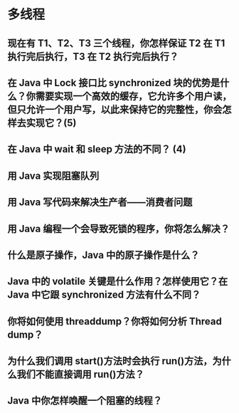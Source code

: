 # 多线程

## 现在有 T1、T2、T3 三个线程，你怎样保证 T2 在 T1 执行完后执行，T3 在 T2 执行完后执行？

## 在 Java 中 Lock 接口比 synchronized 块的优势是什么？你需要实现一个高效的缓存，它允许多个用户读，但只允许一个用户写，以此来保持它的完整性，你会怎样去实现它？(5)

## 在 Java 中 wait 和 sleep 方法的不同？ (4)

## 用 Java 实现阻塞队列

## 用 Java 写代码来解决生产者——消费者问题

## 用 Java 编程一个会导致死锁的程序，你将怎么解决？

## 什么是原子操作，Java 中的原子操作是什么？

## Java 中的 volatile 关键是什么作用？怎样使用它？在 Java 中它跟 synchronized 方法有什么不同？

## 你将如何使用 threaddump？你将如何分析 Thread dump？

## 为什么我们调用 start()方法时会执行 run()方法，为什么我们不能直接调用 run()方法？

## Java 中你怎样唤醒一个阻塞的线程？

